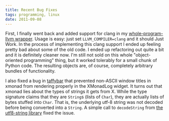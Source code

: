 ```yaml
---
title: Recent Bug Fixes
tags: programming, linux
date: 2011-09-08
---
```


First, I finally went back and added support for clang in my
[whole-program-llvm wrapper](https://github.com/travitch/whole-program-llvm).
Usage is easy: just set `LLVM_COMPILER=clang` and it should Just Work.
In the process of implementing this clang support I ended up feeling
pretty bad about some of the old code.  I ended up refactoring out
quite a bit and it is definitely cleaner now.  I'm still not sold on
this whole "object-oriented programming" thing, but it worked
tolerably for a small chunk of Python code.  The resulting objects
are, of course, completely arbitrary bundles of functionality.

I also fixed a bug in [taffybar](https://github.com/travitch/taffybar)
that prevented non-ASCII window titles in xmonad from rendering
properly in the XMonadLog widget.  It turns out that xmonad lies about
the types of strings it gets from X.  While the type signature claims
that they are `String`s (lists of `Char`), they are actually lists of
bytes stuffed into `Char`.  That is, the underlying utf-8 string was
not decoded before being converted into a `String`.  A simple call to
`decodeString` from
[the utf8-string library](http://hackage.haskell.org/package/utf8-string-0.3.5
"utf8-string library") fixed the issue.
